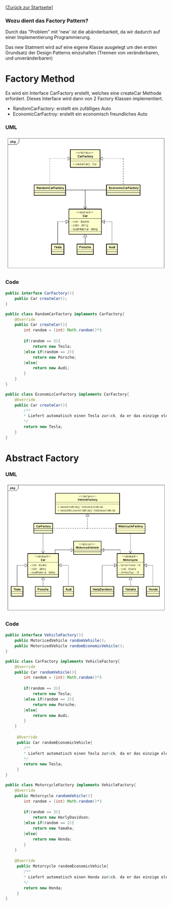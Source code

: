 [[Zurück zur Startseite](../)]

### Wozu dient das Factory Pattern?
Durch das "Problem" mit 'new' ist die abänderbarkeit, da wir dadurch
auf einer Implementierung Programmierung.

Das new Statment wird auf eine eigene Klasse ausgelegt um den ersten
Grundsatz der Design Patterns einzuhalten (Trennen von veränderbaren,
und unveränderbaren)


# Factory Method

Es wird ein Interface CarFactory erstellt, welches eine createCar
Methode erfordert. Dieses Interface wird dann von 2 Factory
Klassen implementiert.
* RandomCarFactory: erstellt ein zufälliges Auto
* EconomicCarFactroy: erstellt ein economisch freundliches Auto

### UML

![FactoryMethod UML-Diagramm](FactoryMethod/FactoryMethod.png "FactoryMethod")

### Code
```java
public interface CarFactory(){
    public Car createCar();
}
```

```java
public class RandomCarFactory implements CarFactory{
    @Override
    public Car createCar(){
        int random = (int) Math.random()*3

        if(random == 3){
            return new Tesla;
        }else if(random == 2){
            return new Porsche;
        }else{
            return new Audi;
        }
    }
}
```

```java
public class EconomicCarFactory implements CarFactory{
    @Override
    public Car createCar(){
        /**
        * Liefert automatisch einen Tesla zurück, da er das einzige elektro Autoist
        */
        return new Tesla;
    }
}
```

# Abstract Factory

### UML

![AbstractFactory UML-Diagramm](AbstractFactory/AbstractFactory.png "AbstractFactory")


### Code
```java
public interface VehicleFactory(){
    public MotoricedVehicle randomVehicle();
    public MotoricedVehicle randomEconomicVehicle();
}
```

```java
public class CarFactory implements VehicleFactory{
    @Override
    public Car randomVehicle(){
        int random = (int) Math.random()*3

        if(random == 3){
            return new Tesla;
        }else if(random == 2){
            return new Porsche;
        }else{
            return new Audi;
        }
    }

     @Override
     public Car randomEconomicVehicle{
        /**
        * Liefert automatisch einen Tesla zurück, da er das einzige elektro Autoist
        */
        return new Tesla;
     }
}
```

```java
public class MotorcycleFactory implements VehicleFactory{
    @Override
    public Motorcycle randomVehicle(){
        int random = (int) Math.random()*3

        if(random == 3){
            return new HarlyDavidson;
        }else if(random == 2){
            return new Yamaha;
        }else{
            return new Honda;
        }
    }

    @Override
     public Motorcycle randomEconomicVehicle{
        /**
        * Liefert automatisch einen Honda zurück, da er das einzige elektro Motorrad
        */
        return new Honda;
     }
}
```